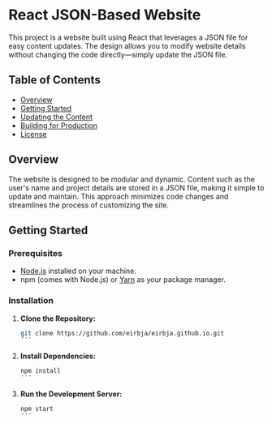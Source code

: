 # React JSON-Based Website

This project is a website built using React that leverages a JSON file for easy content updates. The design allows you to modify website details without changing the code directly—simply update the JSON file.

## Table of Contents

- [Overview](#overview)
- [Getting Started](#getting-started)
- [Updating the Content](#updating-the-content)
- [Building for Production](#building-for-production)
- [License](#license)

## Overview

The website is designed to be modular and dynamic. Content such as the user's name and project details are stored in a JSON file, making it simple to update and maintain. This approach minimizes code changes and streamlines the process of customizing the site.

## Getting Started

### Prerequisites

- [Node.js](https://nodejs.org/) installed on your machine.
- npm (comes with Node.js) or [Yarn](https://yarnpkg.com/) as your package manager.

### Installation

1. **Clone the Repository:**

    ```Bash
    git clone https://github.com/eirbja/eirbja.github.io.git
    ´´´

2. **Install Dependencies:**

    ```Bash
    npm install
    ´´´

2. **Run the Development Server:**

    ```Bash
    npm start
    ´´´

